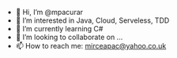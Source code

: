 - 👋 Hi, I’m @mpacurar
- 👀 I’m interested in Java, Cloud, Serveless, TDD
- 🌱 I’m currently learning C#
- 💞️ I’m looking to collaborate on ...
- 📫 How to reach me: mirceapac@yahoo.co.uk

<!---
mpacurar/mpacurar is a ✨ special ✨ repository because its `README.md` (this file) appears on your GitHub profile.
You can click the Preview link to take a look at your changes.
--->
